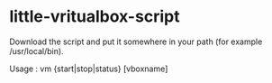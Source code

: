 # little-vritualbox-script

Download the script and put it somewhere in your path (for example /usr/local/bin).

Usage : vm {start|stop|status} [vboxname]
